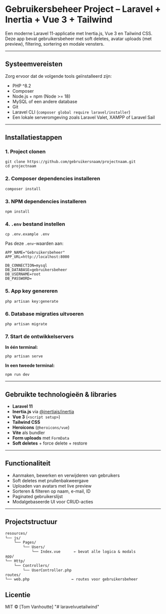 # Gebruikersbeheer Project – Laravel + Inertia + Vue 3 + Tailwind

Een moderne Laravel 11-applicatie met Inertia.js, Vue 3 en Tailwind CSS. Deze app bevat gebruikersbeheer met soft deletes, avatar uploads (met preview), filtering, sortering en modale vensters.

---

## Systeemvereisten

Zorg ervoor dat de volgende tools geïnstalleerd zijn:

- PHP ^8.2
- Composer
- Node.js + npm (Node >= 18)
- MySQL of een andere database
- Git
- Laravel CLI (`composer global require laravel/installer`)
- Een lokale serveromgeving zoals Laravel Valet, XAMPP of Laravel Sail

---

## Installatiestappen

### 1. Project clonen

```
git clone https://github.com/gebruikersnaam/projectnaam.git
cd projectnaam
```

### 2. Composer dependencies installeren

```
composer install
```

### 3. NPM dependencies installeren

```
npm install
```

### 4. `.env` bestand instellen

```
cp .env.example .env
```

Pas deze `.env`-waarden aan:

```env
APP_NAME="Gebruikersbeheer"
APP_URL=http://localhost:8000

DB_CONNECTION=mysql
DB_DATABASE=gebruikersbeheer
DB_USERNAME=root
DB_PASSWORD=
```

### 5. App key genereren

```
php artisan key:generate
```

### 6. Database migraties uitvoeren

```
php artisan migrate
```

### 7. Start de ontwikkelservers

**In één terminal:**

```
php artisan serve
```

**In een tweede terminal:**

```
npm run dev
```

---

## Gebruikte technologieën & libraries

- **Laravel 11**
- **Inertia.js** via [@inertiajs/inertia](https://inertiajs.com/)
- **Vue 3** (`<script setup>`)
- **Tailwind CSS**
- **Heroicons** (`@heroicons/vue`)
- **Vite** als bundler
- **Form uploads** met `FormData`
- **Soft deletes** + force delete + restore

---

## Functionaliteit

- Aanmaken, bewerken en verwijderen van gebruikers
- Soft deletes met prullenbakweergave
- Uploaden van avatars met live preview
- Sorteren & filteren op naam, e-mail, ID
- Paginated gebruikerslijst
- Modalgebaseerde UI voor CRUD-acties

---

## Projectstructuur

```txt
resources/
└── js/
    └── Pages/
        └── Users/
            └── Index.vue      ← bevat alle logica & modals
app/
└── Http/
    └── Controllers/
        └── UserController.php
routes/
└── web.php                   ← routes voor gebruikersbeheer

```


## Licentie

MIT © [Tom Vanhoutte]
"# laravelvuetailwind" 
